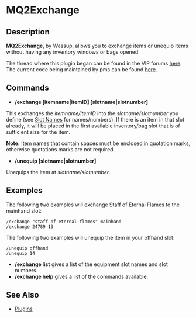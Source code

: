 # MQ2Exchange

## Description

**MQ2Exchange**, by Wassup, allows you to exchange items or unequip items without having any inventory windows or bags opened.

The thread where this plugin began can be found in the VIP forums [here](https://macroquest2.com/phpBB3/viewtopic.php?t=7603). The current code being maintained by pms can be found [here](https://macroquest2.com/phpBB3/viewtopic.php?p=152499#p152499).

## Commands

* **/exchange \[itemname\|itemID\] \[slotname\|slotnumber\]**

This exchanges the _itemname/itemID_ into the _slotname/slotnumber_ you define \(see [Slot Names](../../general-information/slot-names.md) for names/numbers\). If there is an item in that slot already, it will be placed in the first available inventory/bag slot that is of sufficient size for the item.

**Note:** Item names that contain spaces must be enclosed in quotation marks, otherwise quotations marks are not required.

* **/unequip \[slotname\|slotnumber\]**

Unequips the item at _slotname/slotnumber_.

## Examples

The following two examples will exchange Staff of Eternal Flames to the mainhand slot:

`/exchange "staff of eternal flames" mainhand`  
`/exchange 24789 13`

The following two examples will unequip the item in your offhand slot:

`/unequip offhand`  
`/unequip 14`

* **/exchange list** gives a list of the equipment slot names and slot numbers.
* **/exchange help** gives a list of the commands available.

## See Also

* [Plugins](../../documentation/macroquest2-plugins.md)

